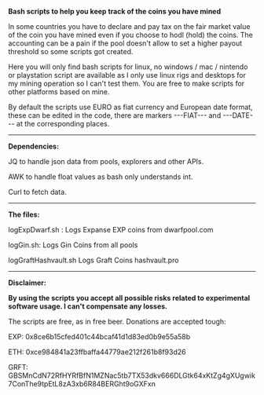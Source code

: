 **Bash scripts to help you keep track of the coins you have mined**

In some countries you have to declare and pay tax on the fair market value of the coin you have mined even if you choose to hodl (hold) the coins. The accounting can be a pain if the pool doesn't allow to set a higher payout threshold so some scripts got created.

Here you will only find bash scripts for linux, no windows / mac / nintendo or playstation script are available as I only use linux rigs and desktops for my mining operation so I can't test them. You are free to make scripts for other platforms based on mine.

By default the scripts use EURO as fiat currency and European date format, these can be edited in the code, there are markers ---FIAT--- and ---DATE--- at the corresponding places.

----------------------------------------

**Dependencies:**

JQ to handle json data from pools, explorers and other APIs. 

AWK to handle float values as bash only understands int. 

Curl to fetch data.

----------------------------------------
**The files:**

logExpDwarf.sh :  Logs Expanse EXP coins from dwarfpool.com

logGin.sh:           Logs Gin Coins from all pools

logGraftHashvault.sh Logs Graft Coins hashvault.pro

----------------------------------------

**Disclaimer:**

**By using the scripts you accept all possible risks related to experimental software usage. I can't compensate any losses.**




The scripts are free, as in free beer.
Donations are accepted tough:

EXP: 0x8ce6b15cfed401c44bcaf41d1d83ed0b9e55a58b

ETH: 0xce984841a23ffbaffa44779ae212f261b8f93d26

GRFT: GBSMnCdN72RfHYRfBfN1MZNac5tb7TX53dkv666DLGtk64xKtZg4gXUgwik7ConThe9tpEtL8zA3xb6R84BERGht9oGXFxn
